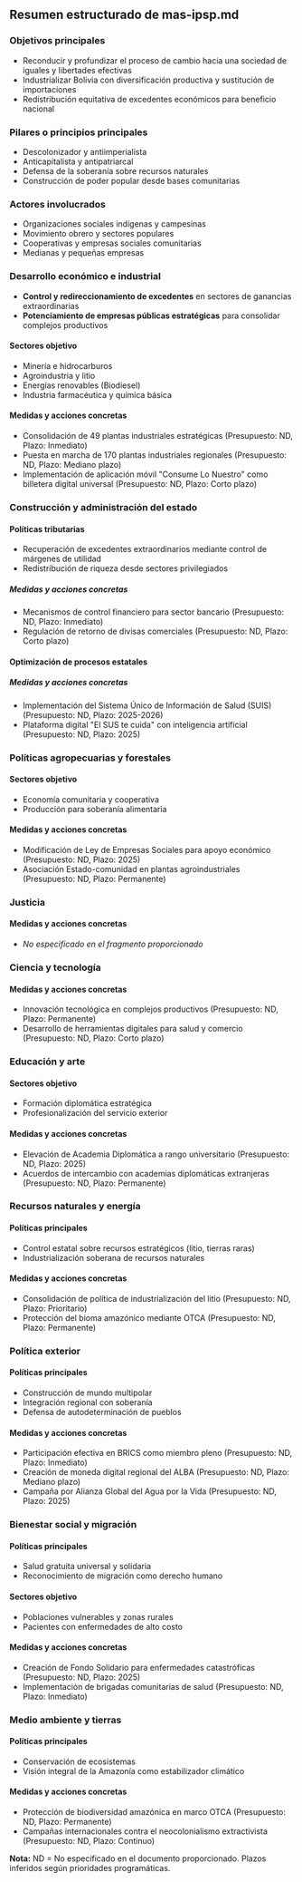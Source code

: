 ## Resumen estructurado de mas-ipsp.md

### Objetivos principales
- Reconducir y profundizar el proceso de cambio hacia una sociedad de iguales y libertades efectivas
- Industrializar Bolivia con diversificación productiva y sustitución de importaciones
- Redistribución equitativa de excedentes económicos para beneficio nacional

### Pilares o principios principales
- Descolonizador y antiimperialista
- Anticapitalista y antipatriarcal
- Defensa de la soberanía sobre recursos naturales
- Construcción de poder popular desde bases comunitarias

### Actores involucrados
- Organizaciones sociales indígenas y campesinas
- Movimiento obrero y sectores populares
- Cooperativas y empresas sociales comunitarias
- Medianas y pequeñas empresas

### Desarrollo económico e industrial
- **Control y redireccionamiento de excedentes** en sectores de ganancias extraordinarias
- **Potenciamiento de empresas públicas estratégicas** para consolidar complejos productivos

#### Sectores objetivo
- Minería e hidrocarburos
- Agroindustria y litio
- Energías renovables (Biodiesel)
- Industria farmacéutica y química básica

#### Medidas y acciones concretas
- Consolidación de 49 plantas industriales estratégicas (Presupuesto: ND, Plazo: Inmediato)
- Puesta en marcha de 170 plantas industriales regionales (Presupuesto: ND, Plazo: Mediano plazo)
- Implementación de aplicación móvil "Consume Lo Nuestro" como billetera digital universal (Presupuesto: ND, Plazo: Corto plazo)

### Construcción y administración del estado
#### Políticas tributarias
- Recuperación de excedentes extraordinarios mediante control de márgenes de utilidad
- Redistribución de riqueza desde sectores privilegiados

##### Medidas y acciones concretas
- Mecanismos de control financiero para sector bancario (Presupuesto: ND, Plazo: Inmediato)
- Regulación de retorno de divisas comerciales (Presupuesto: ND, Plazo: Corto plazo)

#### Optimización de procesos estatales
##### Medidas y acciones concretas
- Implementación del Sistema Único de Información de Salud (SUIS) (Presupuesto: ND, Plazo: 2025-2026)
- Plataforma digital "El SUS te cuida" con inteligencia artificial (Presupuesto: ND, Plazo: 2025)

### Políticas agropecuarias y forestales
#### Sectores objetivo
- Economía comunitaria y cooperativa
- Producción para soberanía alimentaria

#### Medidas y acciones concretas
- Modificación de Ley de Empresas Sociales para apoyo económico (Presupuesto: ND, Plazo: 2025)
- Asociación Estado-comunidad en plantas agroindustriales (Presupuesto: ND, Plazo: Permanente)

### Justicia
#### Medidas y acciones concretas
- *No especificado en el fragmento proporcionado*

### Ciencia y tecnología
#### Medidas y acciones concretas
- Innovación tecnológica en complejos productivos (Presupuesto: ND, Plazo: Permanente)
- Desarrollo de herramientas digitales para salud y comercio (Presupuesto: ND, Plazo: Corto plazo)

### Educación y arte
#### Sectores objetivo
- Formación diplomática estratégica
- Profesionalización del servicio exterior

#### Medidas y acciones concretas
- Elevación de Academia Diplomática a rango universitario (Presupuesto: ND, Plazo: 2025)
- Acuerdos de intercambio con academias diplomáticas extranjeras (Presupuesto: ND, Plazo: Permanente)

### Recursos naturales y energía
#### Políticas principales
- Control estatal sobre recursos estratégicos (litio, tierras raras)
- Industrialización soberana de recursos naturales

#### Medidas y acciones concretas
- Consolidación de política de industrialización del litio (Presupuesto: ND, Plazo: Prioritario)
- Protección del bioma amazónico mediante OTCA (Presupuesto: ND, Plazo: Permanente)

### Política exterior
#### Políticas principales
- Construcción de mundo multipolar
- Integración regional con soberanía
- Defensa de autodeterminación de pueblos

#### Medidas y acciones concretas
- Participación efectiva en BRICS como miembro pleno (Presupuesto: ND, Plazo: Inmediato)
- Creación de moneda digital regional del ALBA (Presupuesto: ND, Plazo: Mediano plazo)
- Campaña por Alianza Global del Agua por la Vida (Presupuesto: ND, Plazo: 2025)

### Bienestar social y migración
#### Políticas principales    
- Salud gratuita universal y solidaria
- Reconocimiento de migración como derecho humano

#### Sectores objetivo
- Poblaciones vulnerables y zonas rurales
- Pacientes con enfermedades de alto costo

#### Medidas y acciones concretas
- Creación de Fondo Solidario para enfermedades catastróficas (Presupuesto: ND, Plazo: 2025)
- Implementación de brigadas comunitarias de salud (Presupuesto: ND, Plazo: Inmediato)

### Medio ambiente y tierras
#### Políticas principales    
- Conservación de ecosistemas
- Visión integral de la Amazonía como estabilizador climático

#### Medidas y acciones concretas
- Protección de biodiversidad amazónica en marco OTCA (Presupuesto: ND, Plazo: Permanente)
- Campañas internacionales contra el neocolonialismo extractivista (Presupuesto: ND, Plazo: Continuo)

**Nota:** ND = No especificado en el documento proporcionado. Plazos inferidos según prioridades programáticas.